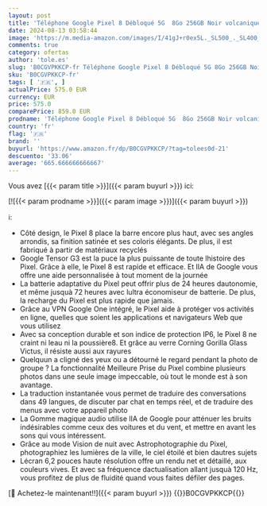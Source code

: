 ```yaml
---
layout: post
title: 'Téléphone Google Pixel 8 Débloqué 5G  8Go 256GB Noir volcanique'
date: 2024-08-13 03:58:44
image: 'https://m.media-amazon.com/images/I/41gJ+r0ex5L._SL500_._SL400_.jpg'
comments: true
category: ofertas
author: 'tole.es'
slug: 'B0CGVPKKCP-fr Téléphone Google Pixel 8 Débloqué 5G 8Go 256GB Noir...'
sku: 'B0CGVPKKCP-fr'
tags: [ '🇫🇷', ]
actualPrice: 575.0 EUR
currency: EUR
price: 575.0
comparePrice: 859.0 EUR
prodname: 'Téléphone Google Pixel 8 Débloqué 5G  8Go 256GB Noir volcanique'
country: 'fr'
flag: '🇫🇷'
brand: ''
buyurl: 'https://www.amazon.fr/dp/B0CGVPKKCP/?tag=tolees0d-21'
descuento: '33.06'
average: '665.666666666667'
---
```


Vous avez [{{< param title >}}]({{< param buyurl >}}) ici:

[![{{< param prodname >}}]({{< param image >}})]({{< param buyurl >}})

ℹ️:

- Côté design, le Pixel 8 place la barre encore plus haut, avec ses angles arrondis, sa finition satinée et ses coloris élégants. De plus, il est fabriqué à partir de matériaux recyclés
- Google Tensor G3 est la puce la plus puissante de toute lhistoire des Pixel. Grâce à elle, le Pixel 8 est rapide et efficace. Et lIA de Google vous offre une aide personnalisée à tout moment de la journée
- La batterie adaptative du Pixel peut offrir plus de 24 heures dautonomie, et même jusquà 72 heures avec lultra économiseur de batterie. De plus, la recharge du Pixel est plus rapide que jamais.
- Grâce au VPN Google One intégré, le Pixel aide à protéger vos activités en ligne, quelles que soient les applications et navigateurs Web que vous utilisez
- Avec sa conception durable et son indice de protection IP6, le Pixel 8 ne craint ni leau ni la poussière8. Et grâce au verre Corning Gorilla Glass Victus, il résiste aussi aux rayures
- Quelquun a cligné des yeux ou a détourné le regard pendant la photo de groupe ? La fonctionnalité Meilleure Prise du Pixel combine plusieurs photos dans une seule image impeccable, où tout le monde est à son avantage.
- La traduction instantanée vous permet de traduire des conversations dans 49 langues, de discuter par chat en temps réel, et de traduire des menus avec votre appareil photo
- La Gomme magique audio utilise lIA de Google pour atténuer les bruits indésirables comme ceux des voitures et du vent, et mettre en avant les sons qui vous intéressent.
- Grâce au mode Vision de nuit avec Astrophotographie du Pixel, photographiez les lumières de la ville, le ciel étoilé et bien dautres sujets
- Lécran 6,2 pouces haute résolution offre un rendu net et détaillé, aux couleurs vives. Et avec sa fréquence dactualisation allant jusquà 120 Hz, vous profitez de plus de fluidité quand vous faites défiler des pages.

[🛒 Achetez-le maintenant!!]({{< param buyurl >}})
{{<world>}}B0CGVPKKCP{{</world>}}
